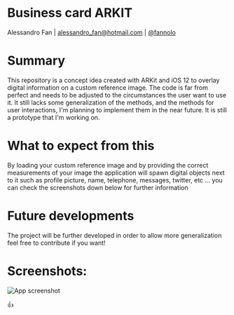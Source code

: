 # Business card ARKIT

Alessandro Fan | alessandro_fan@hotmail.com | [@fannolo](https://twitter.com/FannoloAlex)

# Summary

This repository is a concept idea created with ARKit and iOS 12 to overlay digital information on a custom reference image.
The code is far from perfect and needs to be adjusted to the circumstances the user want to use it. It still lacks some generalization of the methods, and the methods for user interactions, I'm planning to implement them in the near future. It is still a prototype that I'm working on.

# What to expect from this

By loading your custom reference image and by providing the correct measurements of your image the application will spawn digital objects next to it such as profile picture, name, telephone, messages, twitter, etc ... you can check the screenshots down below for further information

# Future developments

The project will be further developed in order to allow more generalization feel free to contribute if you want!

# Screenshots: 

![App screenshot](IMG_5144.PNG)






:+1:


